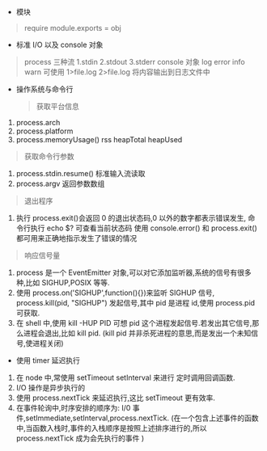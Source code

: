 - 模块

> require
> module.exports = obj

- 标准 I/O 以及 console 对象

> process 三种流 1.stdin 2.stdout 3.stderr
> console 对象 log error info warn 可使用 1>file.log 2>file.log 将内容输出到日志文件中

- 操作系统与命令行
  > 获取平台信息

1. process.arch
2. process.platform
3. process.memoryUsage() rss heapTotal heapUsed

> 获取命令行参数

1. process.stdin.resume() 标准输入流读取
2. process.argv 返回参数数组

> 退出程序

1. 执行 process.exit()会返回 0 的退出状态码,0 以外的数字都表示错误发生, 命令行执行 echo $? 可查看当前状态码
   使用 console.error() 和 process.exit() 都可用来正确地指示发生了错误的情况

> 响应信号量

1. process 是一个 EventEmitter 对象,可以对它添加监听器,系统的信号有很多种,比如 SIGHUP,POSIX 等等.
2. 使用 process.on('SIGHUP',function(){})来监听 SIGHUP 信号, process.kill(pid, "SIGHUP") 发起信号,其中 pid 是进程 id,使用 process.pid 可获取.
3. 在 shell 中,使用 kill -HUP PID 可想 pid 这个进程发起信号.若发出其它信号,那么进程会退出,比如 kill pid. (kill pid 并非杀死进程的意思,而是发出一个未知信号,使进程关闭)

- 使用 timer 延迟执行

1. 在 node 中,常使用 setTimeout setInterval 来进行 定时调用回调函数.
2. I/O 操作是异步执行的
3. 使用 process.nextTick 来延迟执行,这比 setTimeout 更有效率.
4. 在事件轮询中,时序安排的顺序为: I/0 事件,setImmediate,setInterval,process.nextTick. (在一个包含上述事件的函数中,当函数入栈时,事件的入栈顺序是按照上述排序进行的,所以 process.nextTick 成为会先执行的事件 )
